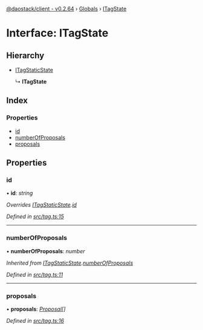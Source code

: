 [@daostack/client - v0.2.64](../README.md) › [Globals](../globals.md) › [ITagState](itagstate.md)

# Interface: ITagState

## Hierarchy

* [ITagStaticState](itagstaticstate.md)

  ↳ **ITagState**

## Index

### Properties

* [id](itagstate.md#id)
* [numberOfProposals](itagstate.md#numberofproposals)
* [proposals](itagstate.md#proposals)

## Properties

###  id

• **id**: *string*

*Overrides [ITagStaticState](itagstaticstate.md).[id](itagstaticstate.md#id)*

*Defined in [src/tag.ts:15](https://github.com/dorgtech/client/blob/74940d1/src/tag.ts#L15)*

___

###  numberOfProposals

• **numberOfProposals**: *number*

*Inherited from [ITagStaticState](itagstaticstate.md).[numberOfProposals](itagstaticstate.md#numberofproposals)*

*Defined in [src/tag.ts:11](https://github.com/dorgtech/client/blob/74940d1/src/tag.ts#L11)*

___

###  proposals

• **proposals**: *[Proposal](../classes/proposal.md)[]*

*Defined in [src/tag.ts:16](https://github.com/dorgtech/client/blob/74940d1/src/tag.ts#L16)*
